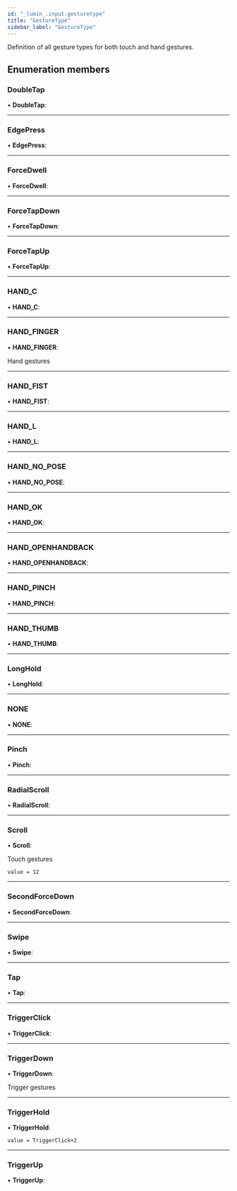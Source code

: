 ```yaml
---
id: "_lumin_.input.gesturetype"
title: "GestureType"
sidebar_label: "GestureType"
---
```


Definition of all gesture types for both touch and hand gestures.

## Enumeration members

###  DoubleTap

• **DoubleTap**:

___

###  EdgePress

• **EdgePress**:

___

###  ForceDwell

• **ForceDwell**:

___

###  ForceTapDown

• **ForceTapDown**:

___

###  ForceTapUp

• **ForceTapUp**:

___

###  HAND_C

• **HAND_C**:

___

###  HAND_FINGER

• **HAND_FINGER**:

Hand gestures

___

###  HAND_FIST

• **HAND_FIST**:

___

###  HAND_L

• **HAND_L**:

___

###  HAND_NO_POSE

• **HAND_NO_POSE**:

___

###  HAND_OK

• **HAND_OK**:

___

###  HAND_OPENHANDBACK

• **HAND_OPENHANDBACK**:

___

###  HAND_PINCH

• **HAND_PINCH**:

___

###  HAND_THUMB

• **HAND_THUMB**:

___

###  LongHold

• **LongHold**:

___

###  NONE

• **NONE**:

___

###  Pinch

• **Pinch**:

___

###  RadialScroll

• **RadialScroll**:

___

###  Scroll

• **Scroll**:

Touch gestures

`value = 12`

___

###  SecondForceDown

• **SecondForceDown**:

___

###  Swipe

• **Swipe**:

___

###  Tap

• **Tap**:

___

###  TriggerClick

• **TriggerClick**:

___

###  TriggerDown

• **TriggerDown**:

Trigger gestures

___

###  TriggerHold

• **TriggerHold**:

`value = TriggerClick+2`

___

###  TriggerUp

• **TriggerUp**:
